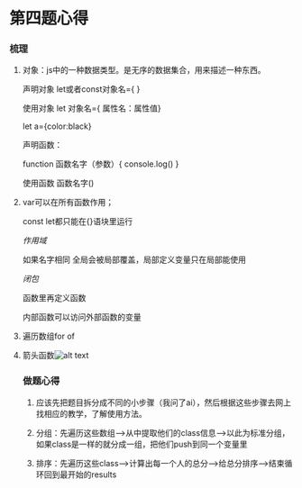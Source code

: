 # 第四题心得

### 梳理

1. 对象：js中的一种数据类型。是无序的数据集合，用来描述一种东西。

   声明对象 let或者const对象名={  }

   使用对象 let 对象名={ 属性名：属性值}

   let a={color:black}

   声明函数：

   function 函数名字（参数）{
       console.log()
   }

   使用函数
   函数名字()

2. var可以在所有函数作用；

   const let都只能在{}语块里运行

   *作用域*

   如果名字相同 全局会被局部覆盖，局部定义变量只在局部能使用

   *闭包*

   函数里再定义函数

   内部函数可以访问外部函数的变量

3. 遍历数组for  of

4. 箭头函数![alt text](d7c3d2c829f062e83d0eeabbf01503cc.jpeg)

   ### 做题心得

   1. 应该先把题目拆分成不同的小步骤（我问了ai），然后根据这些步骤去网上找相应的教学，了解使用方法。


   2. 分组：先遍历这些数组-->从中提取他们的class信息-->以此为标准分组，如果class是一样的就分成一组，把他们push到同一个变量里
   3. 排序：先遍历这些class-->计算出每一个人的总分-->给总分排序-->结束循环回到最开始的results

   ​